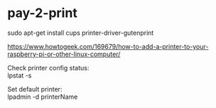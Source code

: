 # pay-2-print

sudo apt-get install cups printer-driver-gutenprint

https://www.howtogeek.com/169679/how-to-add-a-printer-to-your-raspberry-pi-or-other-linux-computer/

Check printer config status:<br/>
lpstat -s

Set default printer:<br/>
lpadmin -d printerName
